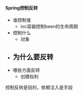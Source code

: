 #### Spring控制反转

- 谁控制谁
  - ioc容器控制been的生命周期
- 控制什么
  - 对象
- 为什么要反转
  - 
- 哪些方面反转
  - 创建权利

控制反转是目的，依赖注入是手段